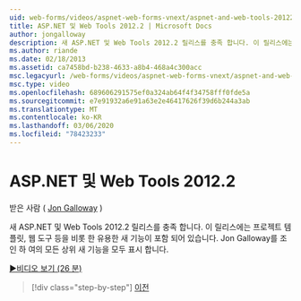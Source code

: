 ```yaml
---
uid: web-forms/videos/aspnet-web-forms-vnext/aspnet-and-web-tools-20122
title: ASP.NET 및 Web Tools 2012.2 | Microsoft Docs
author: jongalloway
description: 새 ASP.NET 및 Web Tools 2012.2 릴리스를 충족 합니다. 이 릴리스에는 프로젝트 템플릿, 웹 도구 등을 비롯 한 유용한 새 기능이 포함 되어 있습니다. Jo ...
ms.author: riande
ms.date: 02/18/2013
ms.assetid: ca7458bd-b238-4633-a8b4-468a4c300acc
msc.legacyurl: /web-forms/videos/aspnet-web-forms-vnext/aspnet-and-web-tools-20122
msc.type: video
ms.openlocfilehash: 689606291575ef0a324ab64f4f34758fff0fde5a
ms.sourcegitcommit: e7e91932a6e91a63e2e46417626f39d6b244a3ab
ms.translationtype: MT
ms.contentlocale: ko-KR
ms.lasthandoff: 03/06/2020
ms.locfileid: "78423233"
---
```

# <a name="aspnet-and-web-tools-20122"></a>ASP.NET 및 Web Tools 2012.2

받은 사람 ( [Jon Galloway](https://github.com/jongalloway) )

새 ASP.NET 및 Web Tools 2012.2 릴리스를 충족 합니다. 이 릴리스에는 프로젝트 템플릿, 웹 도구 등을 비롯 한 유용한 새 기능이 포함 되어 있습니다. Jon Galloway를 조인 하 여의 모든 상위 새 기능을 모두 표시 합니다.

[&#9654;비디오 보기 (26 분)](https://channel9.msdn.com/Blogs/ASP-NET-Site-Videos/aspnet-and-web-tools-20122)

> [!div class="step-by-step"]
> [이전](getting-started-with-the-next-version-of-aspnet.md)
